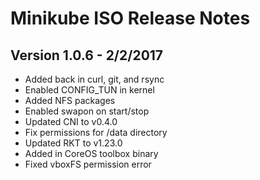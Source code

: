 # Minikube ISO Release Notes

## Version 1.0.6 - 2/2/2017
* Added back in curl, git, and rsync
* Enabled CONFIG_TUN in kernel
* Added NFS packages
* Enabled swapon on start/stop
* Updated CNI to v0.4.0
* Fix permissions for /data directory
* Updated RKT to v1.23.0
* Added in CoreOS toolbox binary
* Fixed vboxFS permission error
